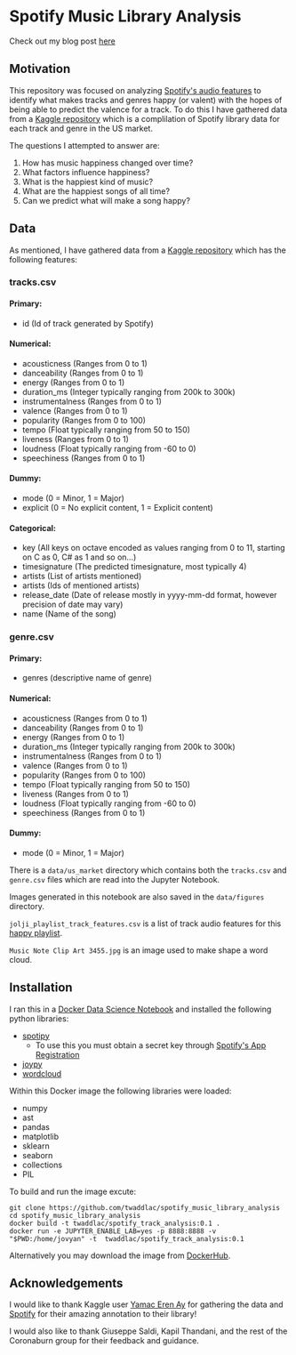 # Spotify Music Library Analysis

Check out my blog post [here](https://medium.com/@twaddlac/751182d8c5cd)
## Motivation
This repository was focused on analyzing [Spotify's audio features](https://developer.spotify.com/documentation/web-api/reference/#object-audiofeaturesobject) to identify what makes tracks and genres happy (or valent) with the hopes of being able to predict the valence for a track. To do this I have gathered data from a [Kaggle repository](https://www.kaggle.com/yamaerenay/spotify-dataset-19212020-160k-tracks) which is a complilation of Spotify library data for each track and genre in the US market.

The questions I attempted to answer are:
1. How has music happiness changed over time?
2. What factors influence happiness?
3. What is the happiest kind of music?
4. What are the happiest songs of all time?
5. Can we predict what will make a song happy?

## Data 
As mentioned, I have gathered data from a [Kaggle repository](https://www.kaggle.com/yamaerenay/spotify-dataset-19212020-160k-tracks) which has the following features:

### tracks.csv
#### Primary:
- id (Id of track generated by Spotify)
#### Numerical:
- acousticness (Ranges from 0 to 1)
- danceability (Ranges from 0 to 1)
- energy (Ranges from 0 to 1)
- duration_ms (Integer typically ranging from 200k to 300k)
- instrumentalness (Ranges from 0 to 1)
- valence (Ranges from 0 to 1)
- popularity (Ranges from 0 to 100)
- tempo (Float typically ranging from 50 to 150)
- liveness (Ranges from 0 to 1)
- loudness (Float typically ranging from -60 to 0)
- speechiness (Ranges from 0 to 1)
#### Dummy:
- mode (0 = Minor, 1 = Major)
- explicit (0 = No explicit content, 1 = Explicit content)
#### Categorical:
- key (All keys on octave encoded as values ranging from 0 to 11, starting on C as 0, C# as 1 and so on…)
- timesignature (The predicted timesignature, most typically 4)
- artists (List of artists mentioned)
- artists (Ids of mentioned artists)
- release_date (Date of release mostly in yyyy-mm-dd format, however precision of date may vary)
- name (Name of the song)

### genre.csv
#### Primary:
- genres (descriptive name of genre)
#### Numerical:
- acousticness (Ranges from 0 to 1)
- danceability (Ranges from 0 to 1)
- energy (Ranges from 0 to 1)
- duration_ms (Integer typically ranging from 200k to 300k)
- instrumentalness (Ranges from 0 to 1)
- valence (Ranges from 0 to 1)
- popularity (Ranges from 0 to 100)
- tempo (Float typically ranging from 50 to 150)
- liveness (Ranges from 0 to 1)
- loudness (Float typically ranging from -60 to 0)
- speechiness (Ranges from 0 to 1)
#### Dummy:
- mode (0 = Minor, 1 = Major)

There is a `data/us_market` directory which contains both the `tracks.csv` and `genre.csv` files which are read into the Jupyter Notebook. 

Images generated in this notebook are also saved in the `data/figures` directory.

`jolji_playlist_track_features.csv` is a list of track audio features for this [happy playlist](https://open.spotify.com/playlist/7k00dawKjXgBBuq2nZyHmO).

`Music Note Clip Art 3455.jpg` is an image used to make shape a word cloud.
## Installation
I ran this in a [Docker Data Science Notebook](https://hub.docker.com/r/jupyter/datascience-notebook/) and installed the following python libraries:
- [spotipy](https://spotipy.readthedocs.io/en/2.19.0/)
  - To use this you must obtain a secret key through [Spotify's App Registration](https://developer.spotify.com/documentation/general/guides/app-settings/)
- [joypy](https://github.com/leotac/joypy)
- [wordcloud](https://amueller.github.io/word_cloud/)

Within this Docker image the following libraries were loaded:
- numpy
- ast
- pandas
- matplotlib
- sklearn
- seaborn
- collections
- PIL

To build and run the image excute:
```
git clone https://github.com/twaddlac/spotify_music_library_analysis
cd spotify_music_library_analysis
docker build -t twaddlac/spotify_track_analysis:0.1 .
docker run -e JUPYTER_ENABLE_LAB=yes -p 8888:8888 -v "$PWD:/home/jovyan" -t  twaddlac/spotify_track_analysis:0.1
```

Alternatively you may download the image from [DockerHub](https://hub.docker.com/repository/docker/twaddlac/spotify_track_analysis).


## Acknowledgements 
I would like to thank Kaggle user [Yamac Eren Ay](https://www.kaggle.com/yamaerenay) for gathering the data and [Spotify](https://www.spotify.com/us/) for their amazing annotation to their library!

I would also like to thank Giuseppe Saldi, Kapil Thandani, and the rest of the Coronaburn group for their feedback and guidance.